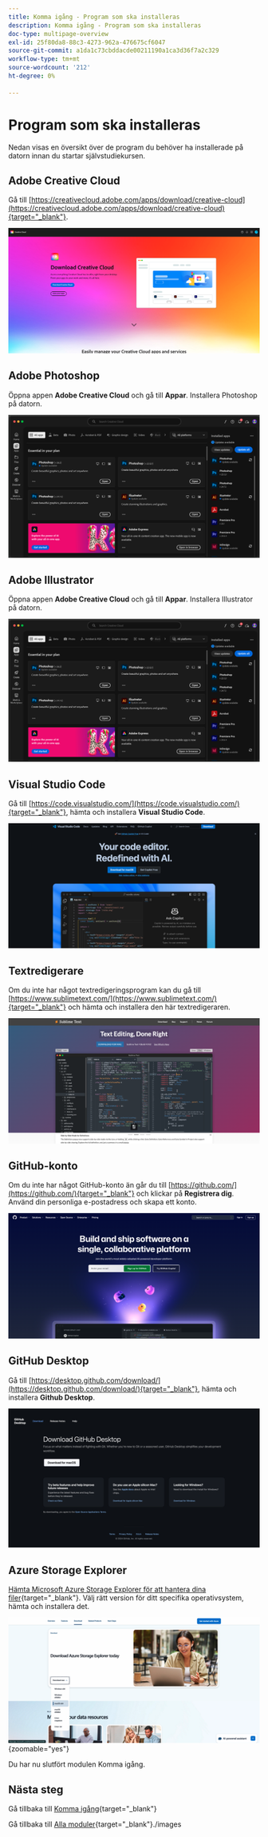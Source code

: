 ```yaml
---
title: Komma igång - Program som ska installeras
description: Komma igång - Program som ska installeras
doc-type: multipage-overview
exl-id: 25f80da8-88c3-4273-962a-476675cf6047
source-git-commit: a1da1c73cbddacde00211190a1ca3d36f7a2c329
workflow-type: tm+mt
source-wordcount: '212'
ht-degree: 0%

---
```


# Program som ska installeras

Nedan visas en översikt över de program du behöver ha installerade på datorn innan du startar självstudiekursen.

## Adobe Creative Cloud

Gå till [https://creativecloud.adobe.com/apps/download/creative-cloud](https://creativecloud.adobe.com/apps/download/creative-cloud){target="_blank"}.

![Adobe I/O Ny integrering](./images/cc.png)

## Adobe Photoshop

Öppna appen **Adobe Creative Cloud** och gå till **Appar**. Installera Photoshop på datorn.

![Adobe I/O Ny integrering](./images/psd.png)

## Adobe Illustrator

Öppna appen **Adobe Creative Cloud** och gå till **Appar**. Installera Illustrator på datorn.

![Adobe I/O Ny integrering](./images/psd.png)

## Visual Studio Code

Gå till [https://code.visualstudio.com/](https://code.visualstudio.com/){target="_blank"}, hämta och installera **Visual Studio Code**.

![Blockera](./images/vsc1.png)

## Textredigerare

Om du inte har något textredigeringsprogram kan du gå till [https://www.sublimetext.com/](https://www.sublimetext.com/){target="_blank"} och hämta och installera den här textredigeraren.

![Blockera](./images/text1.png)

## GitHub-konto

Om du inte har något GitHub-konto än går du till [https://github.com/](https://github.com/){target="_blank"} och klickar på **Registrera dig**. Använd din personliga e-postadress och skapa ett konto.

![Blockera](./images/git.png)

## GitHub Desktop

Gå till [https://desktop.github.com/download/](https://desktop.github.com/download/){target="_blank"}, hämta och installera **Github Desktop**.

![Blockera](./images/block1.png)

## Azure Storage Explorer

[Hämta Microsoft Azure Storage Explorer för att hantera dina filer](https://azure.microsoft.com/en-us/products/storage/storage-explorer#Download-4){target="_blank"}. Välj rätt version för ditt specifika operativsystem, hämta och installera det.

![Azure Storage](./images/az10.png){zoomable="yes"}

Du har nu slutfört modulen Komma igång.

## Nästa steg

Gå tillbaka till [Komma igång](./getting-started.md){target="_blank"}

Gå tillbaka till [Alla moduler](./../../../overview.md){target="_blank"}./images
